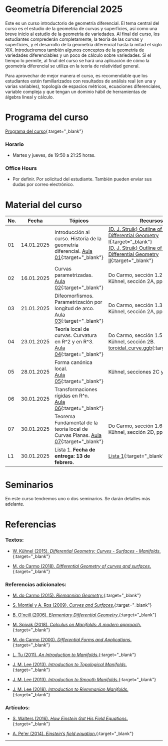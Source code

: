 # Geometría Diferencial 2025

Este es un curso introductorio de geometría diferencial. El tema central del curso es el estudio de la geometría de curvas y superfícies, así como una breve inicio al estudio de la geometría de variedades. Al final del curso, los estudiantes comprederán completamente, la teoría de las curvas y superfícies, y el desarrollo de la geometría diferencial hasta la mitad el siglo XIX. Introduciremos también algunos conceptos de la geometría de variedades diferenciables y un poco de cálculo sobre variedades. Si el tiempo lo permite, al final del curso se hará una aplicación de cómo la geometría diferencial se utiliza en la teoría de relatividad general. 

Para aprovechar de mejor manera el curso, es recomendable que los estudiantes estén familiarizados con resultados de análisis real (en una y varias variables), topología de espacios métricos, ecuaciones diferenciales, variable compleja y que tengan un dominio hábil de herramientas de álgebra lineal y cálculo.

# Programa del curso
<div id='id-programa'/>

[Programa del curso](programa/Programa-gd2025.pdf){:target="_blank"}

### Horario
<div id='id-horario'/>

* Martes y jueves, de 19:50 a 21:25 horas.

### Office Hours
<div id='id-office'/>

* Por definir. Por solicitud del estudiante. También pueden enviar sus dudas por correo electrónico.


# Material del curso
<div id='id-material'/>

**No.**  | **Fecha**    | **Tópicos**                                                          | **Recursos**
-------- | ------------ | -------------------------------------------------------------------- |  -------------------------------------
01       | 14.01.2025   | Introducción al curso. Historia de la geometría diferencial. [Aula 01](aulas/Aula01.pdf){:target="_blank"} | [(D. J. Struik) Outline of History of Differential Geometry I](lectures/struik1933_I.pdf){:target="_blank"} <br/> [(D. J. Struik) Outline of History of Differential Geometry II](lectures/struik1933_II.pdf){:target="_blank"} 
02       | 16.01.2025   | Curvas parametrizadas. <br/> [Aula 02](aulas/Aula02.pdf){:target="_blank"} | Do Carmo, sección 1.2. <br/> Kühnel, sección 2A, pp. 7–11. 
03       | 21.01.2025   | Difeomorfismos. Parametrización por longitud de arco. [Aula 03](aulas/Aula03.pdf){:target="_blank"} | Do Carmo, sección 1.3. <br/> Kühnel, sección 2A, pp. 7–11. 
04       | 23.01.2025   | Teoría local de curvas. Curvatura en R^2 y en R^3. [Aula 04](aulas/Aula04.pdf){:target="_blank"} | Do Carmo, sección 1.5. <br/> Kühnel, sección 2B. <br/> [toroidal_curve.ggb](code/toroidal_curve.ggb){:target="_blank"} 
05       | 28.01.2025   | Forma canónica local. <br/> [Aula 05](aulas/Aula05.pdf){:target="_blank"} | Kühnel, secciones 2C y 2D. 
06       | 30.01.2025   | Transformaciones rígidas en R^n. <br/> [Aula 06](aulas/Aula06.pdf){:target="_blank"} |  
07       | 30.01.2025   | Teorema Fundamental de la teoría local de Curvas Planas. [Aula 07](aulas/Aula07.pdf){:target="_blank"} | Do Carmo, sección 1.6. <br/> Kühnel, sección 2D, pp. 28–32. 
L1       | 30.01.2025   | Lista 1. **Fecha de entrega: 13 de febrero.** | [Lista 1](listas/lista01.pdf){:target="_blank"}


# Seminarios
<div id='id-semi'/>

En este curso tendremos uno o dos seminarios. Se darán detalles más adelante.


# Referencias
<div id='id-ref'/>

### Textos:

* [W. Kühnel (2015). *Differential Geometry: Curves - Surfaces - Manifolds*.](https://libgen.li/ads53e1f3479cbdf2fb78addd478e32bb89HXFDNM20){:target="_blank"}

* [M. do Carmo (2018). *Differential Geometry of curves and surfaces*.](https://libgen.li/ads724bef18b14e016e0f3c4826c34da139VM8NBD26){:target="_blank"}

### Referencias adicionales:

* [M. do Carmo (2015). *Riemannian Geometry*.](https://libgen.li/ads2a938529e2395b0bc754aaaa3555d03bDYOKNUIG){:target="_blank"}

* [S. Montiel y A. Ros (2009). *Curves and Surfaces*.](https://libgen.li/ads5e83ba8d8e78656ca0a52245663faeafAZKH46KI){:target="_blank"}

* [B. O'neill (2006). *Elementary Differential Geometry*.](https://libgen.li/ads28060ef7e136181d96ed01f7a5a05e5dJ3K61MIY){:target="_blank"}

* [M. Spivak (2018). *Calculus on Manifolds: A modern approach*.](https://libgen.li/adsea5fd5aeb32c27c227649eb88448dac1K70DWZ2B){:target="_blank"}

* [M. do Carmo (2000). *Differential Forms and Applications*.](https://libgen.li/adsc205f32c8f131cfbcc3ec133093fa056FUD6VVL9){:target="_blank"}

* [L. Tu (2011). *An Introduction to Manifolds*.](https://libgen.li/ads67e1de09798bbb7a9ec6cb30f67fa582KWZHBC8Z){:target="_blank"}

* [J. M. Lee (2013). *Introduction to Topological Manifolds*.](https://libgen.li/adse1c4a1720315f49a2ba40f5c9c959430CX20PQBP){:target="_blank"}

* [J. M. Lee (2013). *Introduction to Smooth Manifolds*.](http://library.lol/main/00D8D81EDF732351D00BF90D16231216){:target="_blank"}

* [J. M. Lee (2018). *Introduction to Riemmanian Manifolds*.](http://library.lol/main/FDE4E270BF68DEA8EC92CCD1D739FBED){:target="_blank"}

### Artículos:

* [S. Walters (2016). *How Einstein Got His Field Equations*.](https://arxiv.org/pdf/1608.05752.pdf){:target="_blank"}

* [A. Pe'er (2014). *Einstein’s field equation*.](http://www.physics.ucc.ie/apeer/PY4112/Einstein.pdf){:target="_blank"}

---
